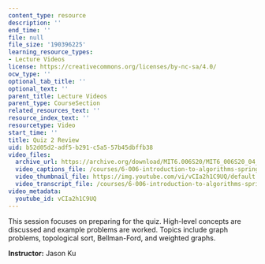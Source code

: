 ```yaml
---
content_type: resource
description: ''
end_time: ''
file: null
file_size: '190396225'
learning_resource_types:
- Lecture Videos
license: https://creativecommons.org/licenses/by-nc-sa/4.0/
ocw_type: ''
optional_tab_title: ''
optional_text: ''
parent_title: Lecture Videos
parent_type: CourseSection
related_resources_text: ''
resource_index_text: ''
resourcetype: Video
start_time: ''
title: Quiz 2 Review
uid: b52d05d2-adf5-b291-c5a5-57b45dbffb38
video_files:
  archive_url: https://archive.org/download/MIT6.006S20/MIT6_006S20_04_13_Quiz_2_Review_300k.mp4
  video_captions_file: /courses/6-006-introduction-to-algorithms-spring-2020/9207762d9c69594c8aa43d06abc12f12_vCIa2h1C9UQ.vtt
  video_thumbnail_file: https://img.youtube.com/vi/vCIa2h1C9UQ/default.jpg
  video_transcript_file: /courses/6-006-introduction-to-algorithms-spring-2020/975a2c9af7b9610ad121816928b66e1c_vCIa2h1C9UQ.pdf
video_metadata:
  youtube_id: vCIa2h1C9UQ
---
```


This session focuses on preparing for the quiz. High-level concepts are discussed and example problems are worked. Topics include graph problems, topological sort, Bellman-Ford, and weighted graphs.

**Instructor:** Jason Ku

